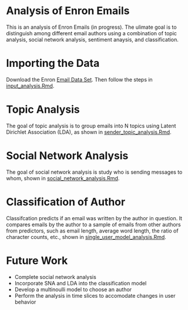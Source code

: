 # Analysis of Enron Emails

This is an analysis of Enron Emails (in progress). The ulimate goal is to distinguish among different email authors using a combination of topic analysis, social network analysis, sentiment anaysis, and classification.

# Importing the Data

Download the Enron [Email Data Set](https://www.cs.cmu.edu/~enron/).  Then follow the steps in [input_analysis.Rmd](https://github.com/sharner/enron-emails/blob/master/notebooks/input_analysis.Rmd).

# Topic Analysis

The goal of topic analysis is to group emails into N topics using Latent Dirichlet  Association (LDA), as shown in [sender_topic_analysis.Rmd](https://github.com/sharner/enron-emails/blob/master/notebooks/sender_topic_analysis.Rmd).

# Social Network Analysis

The goal of social network analysis is study who is sending messages to whom, shown in [social_network_analysis.Rmd](https://github.com/sharner/enron-emails/blob/master/notebooks/social_network_analysis.Rmd).

# Classification of Author

Classifcation predicts if an email was written by the author in question.  It compares emails by the author to a sample of emails from other authors from predictors, such as email length, average word length, the ratio of character counts, etc., shown in [single_user_model_analysis.Rmd](https://github.com/sharner/enron-emails/blob/master/notebooks/single_user_model_analysis.Rmd).

# Future Work

* Complete social network analysis
* Incorporate SNA and LDA into the classification model
* Develop a multinoulli model to choose an author
* Perform the analysis in time slices to accomodate changes in user behavior
